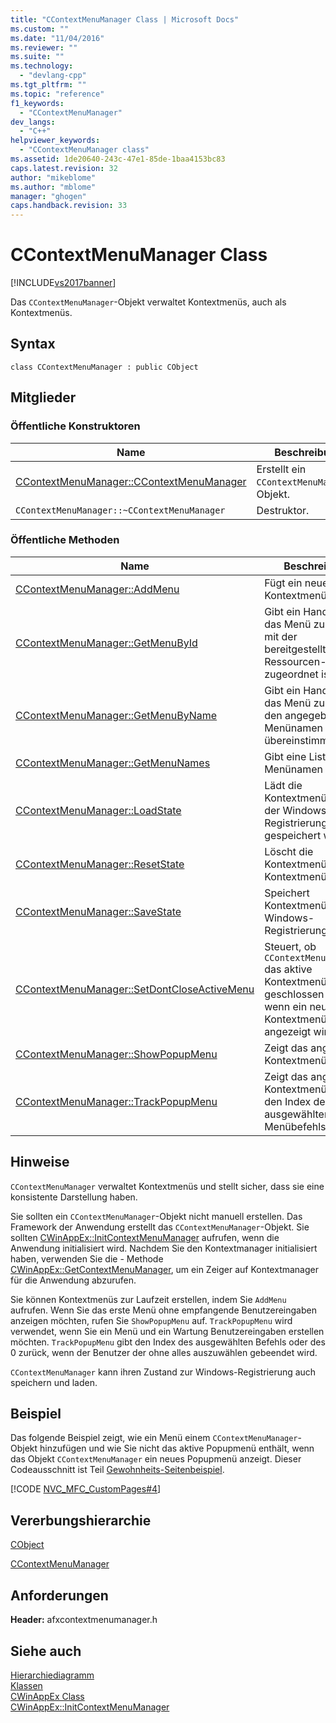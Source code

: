 ```yaml
---
title: "CContextMenuManager Class | Microsoft Docs"
ms.custom: ""
ms.date: "11/04/2016"
ms.reviewer: ""
ms.suite: ""
ms.technology: 
  - "devlang-cpp"
ms.tgt_pltfrm: ""
ms.topic: "reference"
f1_keywords: 
  - "CContextMenuManager"
dev_langs: 
  - "C++"
helpviewer_keywords: 
  - "CContextMenuManager class"
ms.assetid: 1de20640-243c-47e1-85de-1baa4153bc83
caps.latest.revision: 32
author: "mikeblome"
ms.author: "mblome"
manager: "ghogen"
caps.handback.revision: 33
---
```

# CContextMenuManager Class
[!INCLUDE[vs2017banner](../../assembler/inline/includes/vs2017banner.md)]

Das `CContextMenuManager`\-Objekt verwaltet Kontextmenüs, auch als Kontextmenüs.  
  
## Syntax  
  
```  
class CContextMenuManager : public CObject  
```  
  
## Mitglieder  
  
### Öffentliche Konstruktoren  
  
|Name|Beschreibung|  
|----------|------------------|  
|[CContextMenuManager::CContextMenuManager](../Topic/CContextMenuManager::CContextMenuManager.md)|Erstellt ein `CContextMenuManager`\-Objekt.|  
|`CContextMenuManager::~CContextMenuManager`|Destruktor.|  
  
### Öffentliche Methoden  
  
|Name|Beschreibung|  
|----------|------------------|  
|[CContextMenuManager::AddMenu](../Topic/CContextMenuManager::AddMenu.md)|Fügt ein neues Kontextmenü hinzu.|  
|[CContextMenuManager::GetMenuById](../Topic/CContextMenuManager::GetMenuById.md)|Gibt ein Handle für das Menü zurück, das mit der bereitgestellten Ressourcen\-ID zugeordnet ist|  
|[CContextMenuManager::GetMenuByName](../Topic/CContextMenuManager::GetMenuByName.md)|Gibt ein Handle für das Menü zurück, das den angegebenen Menünamen übereinstimmt.|  
|[CContextMenuManager::GetMenuNames](../Topic/CContextMenuManager::GetMenuNames.md)|Gibt eine Liste von Menünamen zurück.|  
|[CContextMenuManager::LoadState](../Topic/CContextMenuManager::LoadState.md)|Lädt die Kontextmenüs, die in der Windows\-Registrierung gespeichert werden.|  
|[CContextMenuManager::ResetState](../Topic/CContextMenuManager::ResetState.md)|Löscht die Kontextmenüs vom Kontextmenümanager.|  
|[CContextMenuManager::SaveState](../Topic/CContextMenuManager::SaveState.md)|Speichert Kontextmenüs zur Windows\-Registrierung.|  
|[CContextMenuManager::SetDontCloseActiveMenu](../Topic/CContextMenuManager::SetDontCloseActiveMenu.md)|Steuert, ob `CContextMenuManager` das aktive Kontextmenü geschlossen wird, wenn ein neues Kontextmenü angezeigt wird.|  
|[CContextMenuManager::ShowPopupMenu](../Topic/CContextMenuManager::ShowPopupMenu.md)|Zeigt das angegebene Kontextmenü an.|  
|[CContextMenuManager::TrackPopupMenu](../Topic/CContextMenuManager::TrackPopupMenu.md)|Zeigt das angegebene Kontextmenü an.  Gibt den Index des ausgewählten Menübefehls zurück.|  
  
## Hinweise  
 `CContextMenuManager` verwaltet Kontextmenüs und stellt sicher, dass sie eine konsistente Darstellung haben.  
  
 Sie sollten ein `CContextMenuManager`\-Objekt nicht manuell erstellen.  Das Framework der Anwendung erstellt das `CContextMenuManager`\-Objekt.  Sie sollten [CWinAppEx::InitContextMenuManager](../Topic/CWinAppEx::InitContextMenuManager.md) aufrufen, wenn die Anwendung initialisiert wird.  Nachdem Sie den Kontextmanager initialisiert haben, verwenden Sie die \- Methode [CWinAppEx::GetContextMenuManager](../Topic/CWinAppEx::GetContextMenuManager.md), um ein Zeiger auf Kontextmanager für die Anwendung abzurufen.  
  
 Sie können Kontextmenüs zur Laufzeit erstellen, indem Sie `AddMenu` aufrufen.  Wenn Sie das erste Menü ohne empfangende Benutzereingaben anzeigen möchten, rufen Sie `ShowPopupMenu` auf.  `TrackPopupMenu` wird verwendet, wenn Sie ein Menü und ein Wartung Benutzereingaben erstellen möchten.  `TrackPopupMenu` gibt den Index des ausgewählten Befehls oder des 0 zurück, wenn der Benutzer der ohne alles auszuwählen gebeendet wird.  
  
 `CContextMenuManager` kann ihren Zustand zur Windows\-Registrierung auch speichern und laden.  
  
## Beispiel  
 Das folgende Beispiel zeigt, wie ein Menü einem `CContextMenuManager`\-Objekt hinzufügen und wie Sie nicht das aktive Popupmenü enthält, wenn das Objekt `CContextMenuManager` ein neues Popupmenü anzeigt.  Dieser Codeausschnitt ist Teil [Gewohnheits\-Seitenbeispiel](../../top/visual-cpp-samples.md).  
  
 [!CODE [NVC_MFC_CustomPages#4](../CodeSnippet/VS_Snippets_Misc/NVC_MFC_CustomPages#4)]  
  
## Vererbungshierarchie  
 [CObject](../../mfc/reference/cobject-class.md)  
  
 [CContextMenuManager](../../mfc/reference/ccontextmenumanager-class.md)  
  
## Anforderungen  
 **Header:** afxcontextmenumanager.h  
  
## Siehe auch  
 [Hierarchiediagramm](../../mfc/hierarchy-chart.md)   
 [Klassen](../../mfc/reference/mfc-classes.md)   
 [CWinAppEx Class](../../mfc/reference/cwinappex-class.md)   
 [CWinAppEx::InitContextMenuManager](../Topic/CWinAppEx::InitContextMenuManager.md)